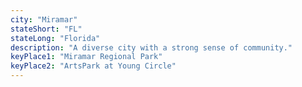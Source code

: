 ```yaml
---
city: "Miramar"
stateShort: "FL"
stateLong: "Florida"
description: "A diverse city with a strong sense of community."
keyPlace1: "Miramar Regional Park"
keyPlace2: "ArtsPark at Young Circle"
---
```

